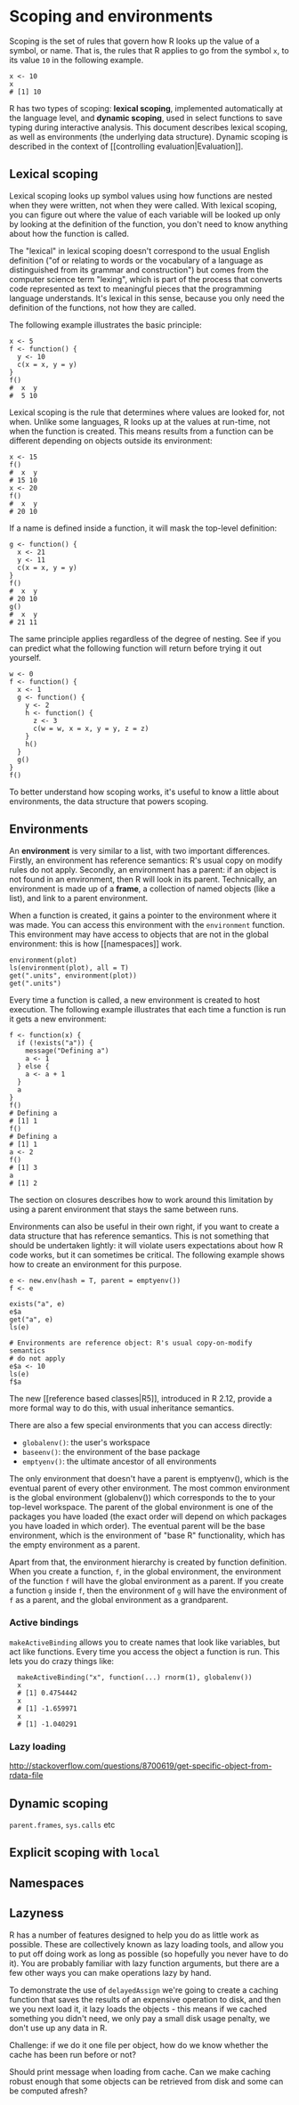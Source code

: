 # Scoping and environments

<!-- http://obeautifulcode.com/R/How-R-Searches-And-Finds-Stuff/  -->

Scoping is the set of rules that govern how R looks up the value of a symbol, or name. That is, the rules that R applies to go from the symbol `x`, to its value `10` in the following example.

    x <- 10
    x
    # [1] 10

R has two types of scoping: __lexical scoping__, implemented automatically at the language level, and __dynamic scoping__, used in select functions to save typing during interactive analysis. This document describes lexical scoping, as well as environments (the underlying data structure). Dynamic scoping is described in the context of [[controlling evaluation|Evaluation]].

## Lexical scoping

Lexical scoping looks up symbol values using how functions are nested when they were written, not when they were called. With lexical scoping, you can figure out where the value of each variable will be looked up only by looking at the definition of the function, you don't need to know anything about how the function is called.

The "lexical" in lexical scoping doesn't correspond to the usual English definition ("of or relating to words or the vocabulary of a language as distinguished from its grammar and construction") but comes from the computer science term "lexing", which is part of the process that converts code represented as text to meaningful pieces that the programming language understands.  It's lexical in this sense, because you only need the definition of the functions, not how they are called.

The following example illustrates the basic principle:

    x <- 5
    f <- function() { 
      y <- 10
      c(x = x, y = y)
    }
    f()
    #  x  y 
    #  5 10

Lexical scoping is the rule that determines where values are looked for, not when. Unlike some languages, R looks up at the values at run-time, not when the function is created.  This means results from a function can be different depending on objects outside its environment:

    x <- 15
    f()
    #  x  y 
    # 15 10
    x <- 20
    f()
    #  x  y 
    # 20 10

If a name is defined inside a function, it will mask the top-level definition:

    g <- function() { 
      x <- 21
      y <- 11
      c(x = x, y = y)
    }
    f()
    #  x  y 
    # 20 10
    g()
    #  x  y 
    # 21 11

The same principle applies regardless of the degree of nesting. See if you can predict what the following function will return before trying it out yourself.

    w <- 0
    f <- function() {
      x <- 1
      g <- function() {
        y <- 2
        h <- function() {
          z <- 3
          c(w = w, x = x, y = y, z = z)
        }
        h()
      }
      g()
    }
    f()

To better understand how scoping works, it's useful to know a little about environments, the data structure that powers scoping.

## Environments

An __environment__ is very similar to a list, with two important differences. Firstly, an environment has reference semantics: R's usual copy on modify rules do not apply. Secondly, an environment has a parent: if an object is not found in an environment, then R will look in its parent. Technically, an environment is made up of a __frame__, a collection of named objects (like a list), and link to a parent environment.

When a function is created, it gains a pointer to the environment where it was made. You can access this environment with the `environment` function. This environment may have access to objects that are not in the global environment: this is how [[namespaces]] work.

    environment(plot)
    ls(environment(plot), all = T)
    get(".units", environment(plot))
    get(".units")

Every time a function is called, a new environment is created to host execution. The following example illustrates that each time a function is run it gets a new environment:

    f <- function(x) {
      if (!exists("a")) {
        message("Defining a")
        a <- 1
      } else {
        a <- a + 1 
      }
      a
    }
    f()
    # Defining a
    # [1] 1
    f()
    # Defining a
    # [1] 1
    a <- 2
    f()
    # [1] 3
    a
    # [1] 2

The section on closures describes how to work around this limitation by using a parent environment that stays the same between runs.

Environments can also be useful in their own right, if you want to create a data structure that has reference semantics. This is not something that should be undertaken lightly: it will violate users expectations about how R code works, but it can sometimes be critical. The following example shows how to create an environment for this purpose.

    e <- new.env(hash = T, parent = emptyenv())
    f <- e

    exists("a", e)
    e$a
    get("a", e)
    ls(e)

    # Environments are reference object: R's usual copy-on-modify semantics
    # do not apply
    e$a <- 10
    ls(e)
    f$a

The new [[reference based classes|R5]], introduced in R 2.12, provide a more formal way to do this, with usual inheritance semantics.

There are also a few special environments that you can access directly:

  * `globalenv()`: the user's workspace
  * `baseenv()`: the environment of the base package
  * `emptyenv()`: the ultimate ancestor of all environments

The only environment that doesn't have a parent is emptyenv(), which is the eventual parent of every other environment. The most common environment is the global environment (globalenv()) which corresponds to the to your top-level workspace. The parent of the global environment is one of the packages you have loaded (the exact order will depend on which packages you have loaded in which order). The eventual parent will be the base environment, which is the environment of "base R" functionality, which has the empty environment as a parent.

Apart from that, the environment hierarchy is created by function definition. When you create a function, `f`, in the global environment, the environment of the function `f` will have the global environment as a parent.  If you create a function `g` inside `f`, then the environment of `g` will have the environment of `f` as a parent, and the global environment as a grandparent.

<!-- Function to show all parents of an environment -->

### Active bindings

`makeActiveBinding` allows you to create names that look like variables, but act like functions. Every time you access the object a function is run. This lets you do crazy things like:

      makeActiveBinding("x", function(...) rnorm(1), globalenv())
      x
      # [1] 0.4754442
      x
      # [1] -1.659971
      x
      # [1] -1.040291


### Lazy loading

http://stackoverflow.com/questions/8700619/get-specific-object-from-rdata-file

## Dynamic scoping

`parent.frames`, `sys.calls` etc

## Explicit scoping with `local`



## Namespaces

<!-- 
http://stackoverflow.com/questions/8661526/permanently-replacing-a-function
http://stackoverflow.com/questions/8637107/parent-env-x-confusion
-->


<!-- From Peter Brecknock
1. Darren Wilkinson's blog at

http://darrenjw.wordpress.com/2011/11/23/lexical-scope-and-function-closures
-in-r/?blogsub=confirming#subscribe-blog

Introduced the basic concepts of dynamic and lexical scoping in bite sized
chunks (more digestible for people without a background in computer science
like me).

2. John Fox's "Frames, Environments and Scope in R and S-PLUS" at

http://socserv.mcmaster.ca/jfox/Books/Companion-1E/appendix-scope.pdf

I liked the pictorial representations of the relationships between frames
(although I found the arrows linking the boxes confusing the first time I
read through it).
-->

## Lazyness

R has a number of features designed to help you do as little work as possible. These are collectively known as lazy loading tools, and allow you to put off doing work as long as possible (so hopefully you never have to do it). You are probably familiar with lazy function arguments, but there are a few other ways you can make operations lazy by hand.

To demonstrate the use of `delayedAssign` we're going to create a caching function that saves the results of an expensive operation to disk, and then we you next load it, it lazy loads the objects - this means if we cached something you didn't need, we only pay a small disk usage penalty, we don't use up any data in R.

Challenge: if we do it one file per object, how do we know whether the cache has been run before or not?

Should print message when loading from cache. Can we make caching robust enough that some objects can be retrieved from disk and some can be computed afresh?
